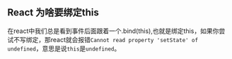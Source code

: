 ## React 为啥要绑定this

在react中我们总是看到事件后面跟着一个.bind(this),也就是绑定this，如果你尝试不写绑定，那react就会报错`Cannot read property 'setState' of undefined`，意思是说`this`是`undefined`。
